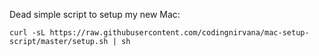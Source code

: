 Dead simple script to setup my new Mac:

```shell
curl -sL https://raw.githubusercontent.com/codingnirvana/mac-setup-script/master/setup.sh | sh
```
